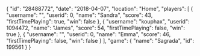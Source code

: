 {
  "id": "28488772",
  "date": "2018-04-07",
  "location": "Home",
  "players": [
    {
      "username": "",
      "userid": 0,
      "name": "Sandra",
      "score": 43,
      "firstTimePlaying": true,
      "win": false
    },
    {
      "username": "kouphax",
      "userid": 1094472,
      "name": "James",
      "score": 54,
      "firstTimePlaying": false,
      "win": true
    },
    {
      "username": "",
      "userid": 0,
      "name": "Emma",
      "score": 46,
      "firstTimePlaying": false,
      "win": false
    }
  ],
  "game": {
    "name": "Sagrada",
    "id": 199561
  }
}
